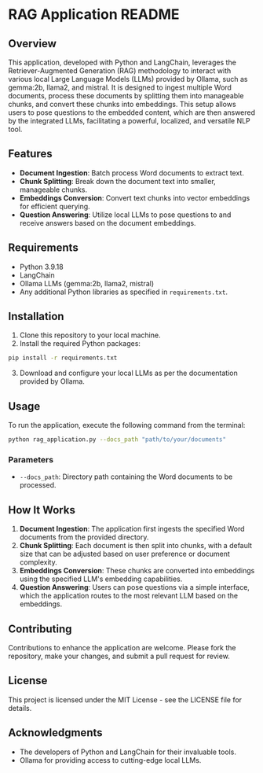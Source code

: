 # RAG Application README

## Overview
This application, developed with Python and LangChain, leverages the Retriever-Augmented Generation (RAG) methodology to interact with various local Large Language Models (LLMs) provided by Ollama, such as gemma:2b, llama2, and mistral. It is designed to ingest multiple Word documents, process these documents by splitting them into manageable chunks, and convert these chunks into embeddings. This setup allows users to pose questions to the embedded content, which are then answered by the integrated LLMs, facilitating a powerful, localized, and versatile NLP tool.

## Features
- **Document Ingestion**: Batch process Word documents to extract text.
- **Chunk Splitting**: Break down the document text into smaller, manageable chunks.
- **Embeddings Conversion**: Convert text chunks into vector embeddings for efficient querying.
- **Question Answering**: Utilize local LLMs to pose questions to and receive answers based on the document embeddings.

## Requirements
- Python 3.9.18
- LangChain
- Ollama LLMs (gemma:2b, llama2, mistral)
- Any additional Python libraries as specified in `requirements.txt`.

## Installation

1. Clone this repository to your local machine.
2. Install the required Python packages:

```bash
pip install -r requirements.txt
```

3. Download and configure your local LLMs as per the documentation provided by Ollama.

## Usage

To run the application, execute the following command from the terminal:

```bash
python rag_application.py --docs_path "path/to/your/documents"
```

### Parameters
- `--docs_path`: Directory path containing the Word documents to be processed.

## How It Works
1. **Document Ingestion**: The application first ingests the specified Word documents from the provided directory.
2. **Chunk Splitting**: Each document is then split into chunks, with a default size that can be adjusted based on user preference or document complexity.
3. **Embeddings Conversion**: These chunks are converted into embeddings using the specified LLM's embedding capabilities.
4. **Question Answering**: Users can pose questions via a simple interface, which the application routes to the most relevant LLM based on the embeddings.

## Contributing
Contributions to enhance the application are welcome. Please fork the repository, make your changes, and submit a pull request for review.

## License
This project is licensed under the MIT License - see the LICENSE file for details.

## Acknowledgments
- The developers of Python and LangChain for their invaluable tools.
- Ollama for providing access to cutting-edge local LLMs.